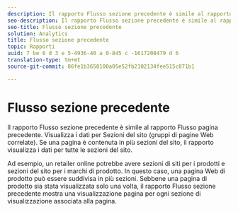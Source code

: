 ```yaml
---
description: Il rapporto Flusso sezione precedente è simile al rapporto Flusso pagina precedente. Visualizza i dati per Sezioni del sito (gruppi di pagine Web correlate). Se una pagina è contenuta in più sezioni del sito, il rapporto visualizza i dati per tutte le sezioni del sito.
seo-description: Il rapporto Flusso sezione precedente è simile al rapporto Flusso pagina precedente. Visualizza i dati per Sezioni del sito (gruppi di pagine Web correlate). Se una pagina è contenuta in più sezioni del sito, il rapporto visualizza i dati per tutte le sezioni del sito.
seo-title: Flusso sezione precedente
solution: Analytics
title: Flusso sezione precedente
topic: Rapporti
uuid: 7 be 8 d 3 e 5-4936-40 a 0-845 c -1617208479 d 6
translation-type: tm+mt
source-git-commit: 86fe1b3650100a05e52fb2102134fee515c871b1

---
```



# Flusso sezione precedente

Il rapporto Flusso sezione precedente è simile al rapporto Flusso pagina precedente. Visualizza i dati per Sezioni del sito (gruppi di pagine Web correlate). Se una pagina è contenuta in più sezioni del sito, il rapporto visualizza i dati per tutte le sezioni del sito.

Ad esempio, un retailer online potrebbe avere sezioni di siti per i prodotti e sezioni del sito per i marchi di prodotto. In questo caso, una pagina Web di prodotto può essere suddivisa in più sezioni. Sebbene una pagina di prodotto sia stata visualizzata solo una volta, il rapporto Flusso sezione precedente mostra una visualizzazione pagina per ogni sezione di visualizzazione associata alla pagina.
